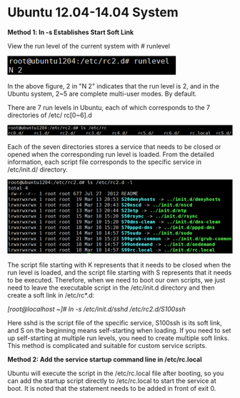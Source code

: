 # Ubuntu 12.04-14.04 System

**Method 1: ln -s Establishes Start Soft Link**

View the run level of the current system with # runlevel

![](https://github.com/jdcloudcom/cn/blob/cn-VirtualMachine-Linux/image/Elastic-Compute/Virtual-Machine/Linux/Ubuntu%2012.04-14.04%E7%B3%BB%E7%BB%9F01.png)

In the above figure, 2 in "N 2" indicates that the run level is 2, and in the Ubuntu system, 2~5 are complete multi-user modes. By default.

There are 7 run levels in Ubuntu, each of which corresponds to the 7 directories of /etc/ rc[0~6].d

![](https://github.com/jdcloudcom/cn/blob/cn-VirtualMachine-Linux/image/Elastic-Compute/Virtual-Machine/Linux/Ubuntu%2012.04-14.04%E7%B3%BB%E7%BB%9F02.png)

Each of the seven directories stores a service that needs to be closed or opened when the corresponding run level is loaded. From the detailed information, each script file corresponds to the specific service in /etc/init.d/ directory.

![](https://github.com/jdcloudcom/cn/blob/cn-VirtualMachine-Linux/image/Elastic-Compute/Virtual-Machine/Linux/Ubuntu%2012.04-14.04%E7%B3%BB%E7%BB%9F03.png)

The script file starting with K represents that it needs to be closed when the run level is loaded, and the script file starting with S represents that it needs to be executed. Therefore, when we need to boot our own scripts, we just need to leave the executable script in the /etc/init.d directory and then create a soft link in /etc/rc*.d:

*[root@localhost ~]# ln -s /etc/init.d/sshd /etc/rc2.d/S100ssh*

Here sshd is the script file of the specific service, S100ssh is its soft link, and S on the beginning means self-starting when loading. If you need to set up self-starting at multiple run levels, you need to create multiple soft links. This method is complicated and suitable for custom service scripts.

**Method 2: Add the service startup command line in /etc/rc.local**

Ubuntu will execute the script in the /etc/rc.local file after booting, so you can add the startup script directly to /etc/rc.local to start the service at boot. It is noted that the statement needs to be added in front of exit 0.
